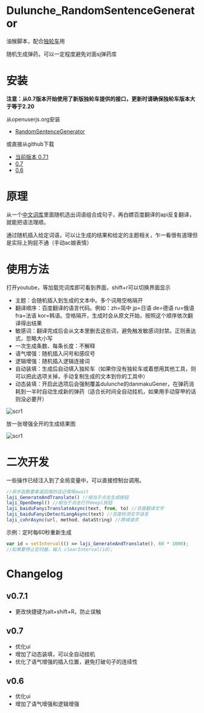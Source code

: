 # Dulunche_RandomSentenceGenerator

油猴脚本，配合[独轮车](https://greasyfork.org/zh-CN/scripts/412464-youtube%E7%8B%AC%E8%BD%AE%E8%BD%A6-auto-youtube-chat-sender)用

随机生成弹药，可以一定程度避免对面sj弹药库

# 安装

**注意：从0.7版本开始使用了新版独轮车提供的接口，更新时请确保独轮车版本大于等于2.20**

从openuserjs.org安装

- [RandomSentenceGenerator](https://openuserjs.org/scripts/sqrl/RandomSentenceGenerator)

或直接从github下载

- [当前版本 0.7.1](https://github.com/c4d0/Dulunche_RandomSentenceGenerator/raw/main/randomsentencegenerator.user.js)
- [0.7](https://github.com/c4d0/Dulunche_RandomSentenceGenerator/raw/main/legacy/randomsentencegenerator_v0.7.user.js)
- [0.6](https://github.com/c4d0/Dulunche_RandomSentenceGenerator/raw/main/legacy/randomsentencegenerator_v0.6.user.js)

# 原理

从一个[中文词库](https://gist.github.com/c4d0/47b712b20ac1f85724048d500909d1cc)里面随机选出词语组合成句子，再白嫖百度翻译的api反复翻译，就能把语法理顺。

通过随机插入给定词语，可以让生成的结果和给定的主题相关，乍一看很有道理但是实际上狗屁不通（手动ac娘表情）

# 使用方法

打开youtube，等加载完词库即可看到界面，shift+r可以切换界面显示

- 主题：会随机插入到生成的文本中。多个词用空格隔开
- 翻译顺序：百度翻译的语言代码。例如：zh=简中 jp=日语 de=德语 ru=俄语 fra=法语 kor=韩语。空格隔开，生成时会从原文开始，按照这个顺序依次翻译得出结果
- 敏感词：翻译完成后会从文本里删去这些词，避免触发敏感词封禁。正则表达式，忽略大小写
- 一次生成条数、每条长度：不解释
- 语气增强：随机插入问号和感叹号
- 逻辑增强：随机插入逻辑连接词
- 自动装填：生成后自动填入独轮车（如果你没有独轮车或着想用其他工具，则可以把此选项关掉，手动复制生成的文本到你的工具中）
- 动态装填：开启此选项后会强制覆盖dulunche的danmakuGener，在弹药消耗到一半时自动生成新的弹药（适合长时间全自动挂机，如果用手动穿甲的话则没必要开）


![scr1](https://github.com/c4d0/Dulunche_RandomSentenceGenerator/raw/main/img/2020-10-26_11-38-26_chrome.png)

放一张增强全开的生成结果图

![scr1](https://github.com/c4d0/Dulunche_RandomSentenceGenerator/raw/main/2020-10-25_18-49-20_chrome.png)

# 二次开发

一些操作已经注入到了全局变量中，可以直接控制台调用。
``` js
//异步函数要拿返回值的话记得用await
laji_GenerateAndTranslate() //相当于点击生成按钮
laji_OpenDeepl() //相当于点击打开deepl按钮
laji_baiduFanyiTranslateAsync(text, from, to) //百度翻译文字
laji_baiduFanyiDetectLangAsync(text) //百度检测文字语言
laji_cxhrAsync(url, method, dataString) //跨域请求
```

示例：定时每60秒重新生成
``` js
var id = setInterval(() => laji_GenerateAndTranslate(), 60 * 1000);
//如果要停止定时器，输入 clearInterval(id);
```

# Changelog

## v0.7.1
- 更改快捷键为alt+shift+R，防止误触

## v0.7
- 优化ui
- 增加了动态装填，可以全自动挂机
- 优化了语气增强的插入位置，避免打破句子的连续性

## v0.6
- 优化ui
- 增加了语气增强和逻辑增强

